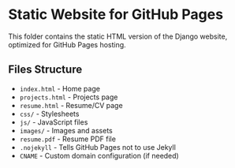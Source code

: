 # Static Website for GitHub Pages

This folder contains the static HTML version of the Django website, optimized for GitHub Pages hosting.

## Files Structure

- `index.html` - Home page
- `projects.html` - Projects page  
- `resume.html` - Resume/CV page
- `css/` - Stylesheets
- `js/` - JavaScript files
- `images/` - Images and assets
- `resume.pdf` - Resume PDF file
- `.nojekyll` - Tells GitHub Pages not to use Jekyll
- `CNAME` - Custom domain configuration (if needed)

